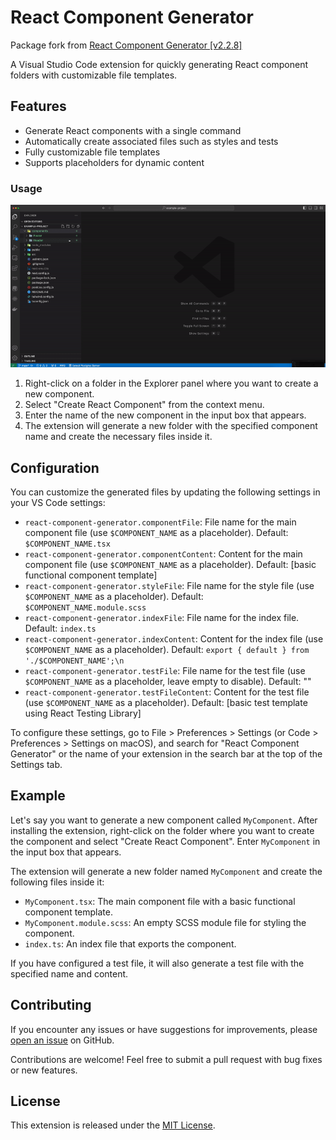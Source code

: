 # React Component Generator

Package fork from [React Component Generator [v2.2.8]](https://marketplace.visualstudio.com/items?itemName=IgorMatosDev.react-component-generator-full)

A Visual Studio Code extension for quickly generating React component folders with customizable file templates.

## Features

- Generate React components with a single command
- Automatically create associated files such as styles and tests
- Fully customizable file templates
- Supports placeholders for dynamic content

### Usage

![](https://raw.githubusercontent.com/igormatosDev/react-component-generator/master/demo.gif)

1. Right-click on a folder in the Explorer panel where you want to create a new component.
2. Select "Create React Component" from the context menu.
3. Enter the name of the new component in the input box that appears.
4. The extension will generate a new folder with the specified component name and create the necessary files inside it.

## Configuration

You can customize the generated files by updating the following settings in your VS Code settings:

- `react-component-generator.componentFile`: File name for the main component file (use `$COMPONENT_NAME` as a placeholder). Default: `$COMPONENT_NAME.tsx`
- `react-component-generator.componentContent`: Content for the main component file (use `$COMPONENT_NAME` as a placeholder). Default: [basic functional component template]
- `react-component-generator.styleFile`: File name for the style file (use `$COMPONENT_NAME` as a placeholder). Default: `$COMPONENT_NAME.module.scss`
- `react-component-generator.indexFile`: File name for the index file. Default: `index.ts`
- `react-component-generator.indexContent`: Content for the index file (use `$COMPONENT_NAME` as a placeholder). Default: `export { default } from './$COMPONENT_NAME';\n`
- `react-component-generator.testFile`: File name for the test file (use `$COMPONENT_NAME` as a placeholder, leave empty to disable). Default: ""
- `react-component-generator.testFileContent`: Content for the test file (use `$COMPONENT_NAME` as a placeholder). Default: [basic test template using React Testing Library]

To configure these settings, go to File > Preferences > Settings (or Code > Preferences > Settings on macOS), and search for "React Component Generator" or the name of your extension in the search bar at the top of the Settings tab.

## Example

Let's say you want to generate a new component called `MyComponent`. After installing the extension, right-click on the folder where you want to create the component and select "Create React Component". Enter `MyComponent` in the input box that appears.

The extension will generate a new folder named `MyComponent` and create the following files inside it:

- `MyComponent.tsx`: The main component file with a basic functional component template.
- `MyComponent.module.scss`: An empty SCSS module file for styling the component.
- `index.ts`: An index file that exports the component.

If you have configured a test file, it will also generate a test file with the specified name and content.

## Contributing

If you encounter any issues or have suggestions for improvements, please [open an issue](https://github.com/your-github-username/react-component-generator/issues) on GitHub.

Contributions are welcome! Feel free to submit a pull request with bug fixes or new features.

## License

This extension is released under the [MIT License](https://opensource.org/licenses/MIT).
